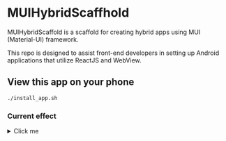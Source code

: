 # MUIHybridScaffhold


MUIHybridScaffold is a scaffold for creating hybrid apps using MUI (Material-UI) framework.

This repo is designed to assist front-end developers in setting up Android applications that utilize ReactJS and WebView. 


## View this app on your phone

```bash
./install_app.sh
```

### Current effect

<details>
  <summary>Click me</summary>

![](https://raw.githubusercontent.com/BruceWind/MUIHybridScaffhold/main/imgs/screenshot1.png)

</details>
